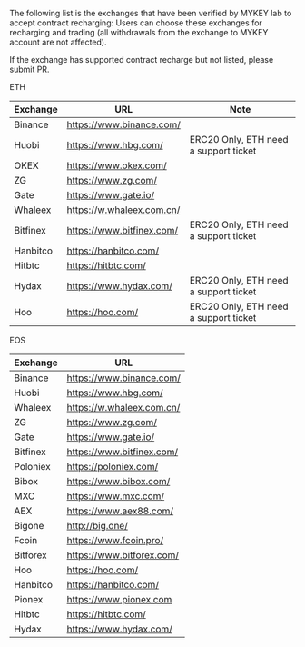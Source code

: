 The following list is the exchanges that have been verified by MYKEY lab to accept contract recharging: Users can choose these exchanges for recharging and trading (all withdrawals from the exchange to MYKEY account are not affected).

If the exchange has supported contract recharge but not listed, please submit PR.


ETH 

Exchange | URL | Note
-------------  |------------- |------------
Binance | https://www.binance.com/ |
Huobi |  https://www.hbg.com/ | ERC20 Only, ETH need a support ticket
OKEX | https://www.okex.com/ |
ZG | https://www.zg.com/ | 
Gate |  https://www.gate.io/ |
Whaleex |  https://w.whaleex.com.cn/ |
Bitfinex |  https://www.bitfinex.com/ | ERC20 Only, ETH need a support ticket
Hanbitco | https://hanbitco.com/ |
Hitbtc | https://hitbtc.com/ |
Hydax | https://www.hydax.com/ | ERC20 Only, ETH need a support ticket
Hoo | https://hoo.com/ | ERC20 Only, ETH need a support ticket



EOS 

Exchange | URL
-------------  |-------------
Binance |  https://www.binance.com/
Huobi |  https://www.hbg.com/
Whaleex |  https://w.whaleex.com.cn/
ZG |  https://www.zg.com/
Gate |  https://www.gate.io/
Bitfinex |  https://www.bitfinex.com/
Poloniex|https://poloniex.com/
Bibox |  https://www.bibox.com/
MXC | https://www.mxc.com/
AEX | https://www.aex88.com/
Bigone |  http://big.one/
Fcoin |  https://www.fcoin.pro/
Bitforex |  https://www.bitforex.com/
Hoo | https://hoo.com/
Hanbitco | https://hanbitco.com/
Pionex | https://www.pionex.com
Hitbtc | https://hitbtc.com/
Hydax | https://www.hydax.com/

